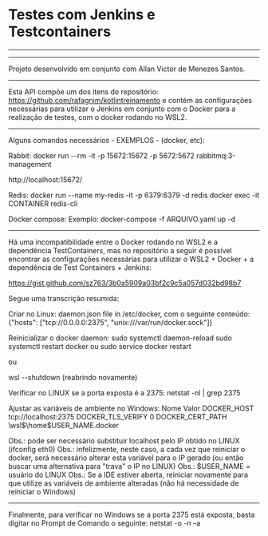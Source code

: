 <h1> Testes com Jenkins e Testcontainers </h1>

<hr>
<hr>

Projeto desenvolvido em conjunto com Allan Victor de Menezes Santos.

<hr>

Esta API compõe um dos itens do repositório: https://github.com/rafagnim/kotlintreinamento e contém as configurações necessárias para utilizar o Jenkins em conjunto com o Docker para a realização de testes, com o docker rodando no WSL2.

<hr>


Alguns comandos necessários - EXEMPLOS - (docker, etc):

Rabbit:
docker run --rm -it -p 15672:15672 -p 5672:5672 rabbitmq:3-management

http://localhost:15672/

Redis:
docker run --name my-redis -it -p 6379:6379 -d redis
docker exec -it CONTAINER redis-cli

Docker compose:
Exemplo:
docker-compose -f ARQUIVO.yaml up -d

<hr>

Há uma incompatibilidade entre o Docker rodando no WSL2 e a dependência TestContainers, mas no repositório a seguir é possível encontrar as configurações necessárias para utilizar o WSL2 + Docker + a dependência de Test Containers + Jenkins:

https://gist.github.com/sz763/3b0a5909a03bf2c9c5a057d032bd98b7

Segue uma transcrição resumida:

Criar no Linux: daemon.json file in /etc/docker, com o seguinte conteúdo:
{"hosts": ["tcp://0.0.0.0:2375", "unix:///var/run/docker.sock"]}

Reinicializar o docker daemon:
sudo systemctl daemon-reload
sudo systemctl restart docker ou sudo service docker restart

ou

wsl --shutdown (reabrindo novamente)

Verificar no LINUX se a porta exposta é a 2375:
netstat -nl | grep 2375

Ajustar as variáveis de ambiente no Windows:
Nome	Valor
DOCKER_HOST	tcp://localhost:2375
DOCKER_TLS_VERIFY	0
DOCKER_CERT_PATH	\\wsl$\home\$USER_NAME\.docker

Obs.: pode ser necessário substituir localhost pelo IP obtido no LINUX (ifconfig eth0)
Obs.: infelizmente, neste caso, a cada vez que reiniciar o docker, será necessário alterar esta variável para o IP gerado (ou então buscar uma alternativa para "trava" o IP no LINUX)
Obs.: $USER_NAME = usuário do LINUX
Obs.: Se a IDE estiver aberta, reiniciar novamente para que utilize as variáveis de ambiente alteradas (não há necessidade de reiniciar o Windows)
<hr>

Finalmente, para verificar no Windows se a porta 2375 está exposta, basta digitar no Prompt de Comando o seguinte:
netstat -o -n –a